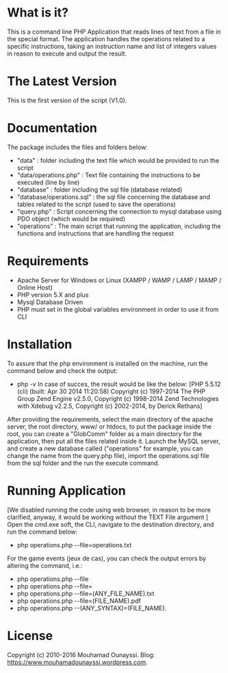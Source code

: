 # What is it?
 This is a command line PHP Application that reads lines of text from a file in the special format.
 The application handles the operations related to a specific instructions, taking an instruction name and list of integers values in  reason to execute and output the result. 
 
# The Latest Version
This is the first version of the script (V1.0).

# Documentation
The package includes the files and folders below:
  - "data" : folder including the text file which would be provided to run the script
  - "data/operations.php" : Text file containing the instructions to be executed (line by line)
  - "database" : folder including the sql file (database related)
  - "database/operations.sql" : the sql file concerning the database and tables related to the script (used to save the operations)
  - "query.php" : Script concerning the connection to mysql database using PDO object (which would be required)
  - "operations" : The main script that running the application, including the functions and instructions that are handling the request  
  
# Requirements
- Apache Server for Windows or Linux (XAMPP / WAMP / LAMP / MAMP / Online Host)
- PHP version 5.X and plus
- Mysql Database Driven
- PHP must set in the global variables environment in order to use it from CLI
  
# Installation
To assure that the php environment is installed on the machine, run the command below and check the output:
  * php -v
In case of succes, the result would be like the below:
[PHP 5.5.12 (cli) (built: Apr 30 2014 11:20:58)
Copyright (c) 1997-2014 The PHP Group
Zend Engine v2.5.0, Copyright (c) 1998-2014 Zend Technologies
with Xdebug v2.2.5, Copyright (c) 2002-2014, by Derick Rethans]

After providing the requirements, select the main directory of the apache server, the root directory, www/ or htdocs, to put the package inside the root, you can create a "GlobComm" folder as a main directory for the application, then put all the files related inside it.
Launch the MySQL server, and create a new database called ("operations" for example, you can change the name from the query.php file), import the operations.sql file from the sql folder and the run the execute command.
  
# Running Application
  [We disabled running the code using web browser, in reason to be more clarified, anyway, it would be working without the TEXT File 
  argument ]
  Open the cmd.exe soft, the CLI, navigate to the destination directory, and run the command below:
  * php operations.php --file=operations.txt

For the game events (jeux de cas), you can check the output errors by altering the command, i.e.:
  * php operations.php --file
  * php operations.php --file=
  * php operations.php --file=(ANY_FILE_NAME).txt 
  * php operations.php --file=(FILE_NAME).pdf
  * php operations.php --(ANY_SYNTAX)=(FILE_NAME).<EXT> 
  
# License
Copyright (c) 2010-2016 Mouhamad Ounayssi.
Blog: https://www.mouhamadounayssi.wordpress.com.
